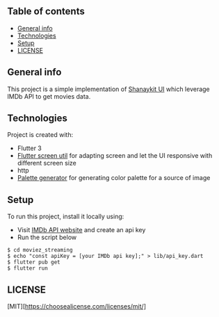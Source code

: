 ## Table of contents

- [General info](#general-info)
- [Technologies](#technologies)
- [Setup](#setup)
- [LICENSE](#licencse)

## General info

This project is a simple implementation of [Shanaykit UI][1] which leverage IMDb API to get movies data.

## Technologies

Project is created with:

- Flutter 3
- [Flutter screen util][2] for adapting screen and let the UI responsive with different screen size
- http
- [Palette generator][4] for generating color palette for a source of image

## Setup

To run this project, install it locally using:

- Visit [IMDb API website][3] and create an api key
- Run the script below

```
$ cd moviez_streaming
$ echo "const apiKey = [your IMDb api key];" > lib/api_key.dart
$ flutter pub get
$ flutter run
```

## LICENSE

[MIT][https://choosealicense.com/licenses/mit/]

[1]: https://shaynakit.com/details/moviez-streaming
[2]: https://pub.dev/packages/flutter_screenutil
[3]: https://imdb-api.com/
[4]: https://pub.dev/packages/palette_generator
